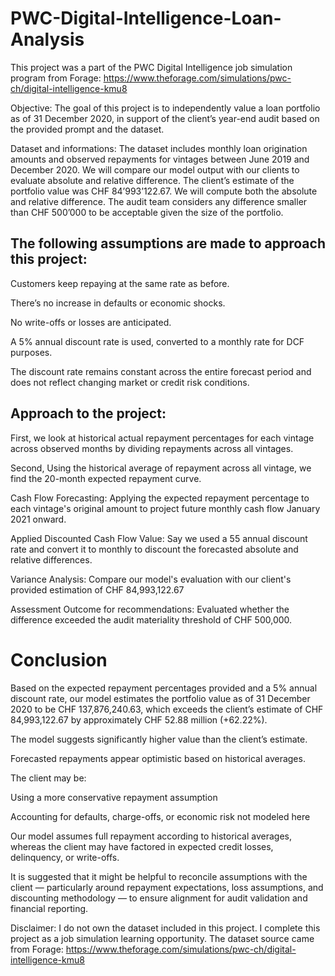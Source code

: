 # PWC-Digital-Intelligence-Loan-Analysis
This project was a part of the PWC Digital Intelligence job simulation program from Forage: https://www.theforage.com/simulations/pwc-ch/digital-intelligence-kmu8

Objective: 
The goal of this project is to independently value a loan portfolio as of 31 December 2020, in support of the client’s year-end audit based on the provided prompt and the dataset.

Dataset and informations:
The dataset includes monthly loan origination amounts and observed repayments for vintages between June 2019 and December 2020. We will compare our model output with our clients to evaluate absolute and relative difference. The client’s estimate of the portfolio value was CHF 84’993’122.67. We will compute both the absolute and relative difference. The audit team considers any difference smaller than CHF 500’000 to be acceptable given the size of the portfolio.

## The following assumptions are made to approach this project: 

Customers keep repaying at the same rate as before.

There’s no increase in defaults or economic shocks.

No write-offs or losses are anticipated.

A 5% annual discount rate is used, converted to a monthly rate for DCF purposes.

The discount rate remains constant across the entire forecast period and does not reflect changing market or credit risk conditions.

## Approach to the project: 

First, we look at historical actual repayment percentages for each vintage across observed months by dividing repayments across all vintages.

Second, Using the historical average of repayment across all vintage, we find the 20-month expected repayment curve.

Cash Flow Forecasting: Applying the expected repayment percentage to each vintage's original amount to project future monthly cash flow January 2021 onward.

Applied Discounted Cash Flow Value: Say we used a 55 annual discount rate and convert it to monthly to discount the forecasted absolute and relative differences.

Variance Analysis: Compare our model's evaluation with our client's provided estimation of CHF 84,993,122.67

Assessment Outcome for recommendations: Evaluated whether the difference exceeded the audit materiality threshold of CHF 500,000.

# Conclusion
Based on the expected repayment percentages provided and a 5% annual discount rate, our model estimates the portfolio value as of 31 December 2020 to be CHF 137,876,240.63, which exceeds the client’s estimate of CHF 84,993,122.67 by approximately CHF 52.88 million (+62.22%).

The model suggests significantly higher value than the client’s estimate.

Forecasted repayments appear optimistic based on historical averages.

The client may be:

Using a more conservative repayment assumption

Accounting for defaults, charge-offs, or economic risk not modeled here

Our model assumes full repayment according to historical averages, whereas the client may have factored in expected credit losses, delinquency, or write-offs.

It is suggested that it might be helpful to reconcile assumptions with the client — particularly around repayment expectations, loss assumptions, and discounting methodology — to ensure alignment for audit validation and financial reporting.

Disclaimer: I do not own the dataset included in this project. I complete this project as a job simulation learning opportunity. The dataset source came from Forage: https://www.theforage.com/simulations/pwc-ch/digital-intelligence-kmu8
